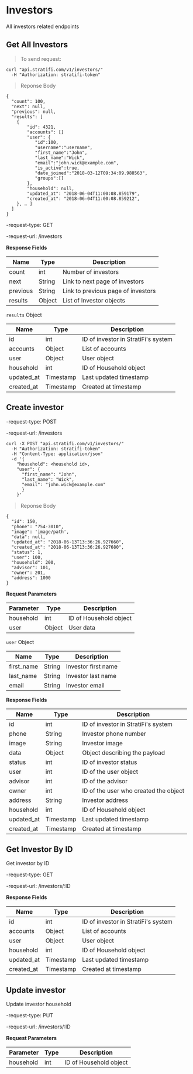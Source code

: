 # Investors

All investors related endpoints

## Get All Investors

> To send request:

```shell
curl "api.stratifi.com/v1/investors/"
  -H "Authorization: stratifi-token"
```

> Reponse Body

```shell
{
  "count": 100,
  "next": null,
  "previous": null,
  "results": [
    {
        "id": 4321,
        "accounts": []
        "user": {
           "id":100,
           "username":"username",
           "first_name":"John",
           "last_name":"Wick",
           "email":"john.wick@example.com",
           "is_active":true,
           "date_joined":"2018-03-12T09:34:09.988563",
           "groups":[]
        },
        "household": null,
        "updated_at": "2018-06-04T11:00:08.859179",
        "created_at": "2018-06-04T11:00:08.859212",
    }, … ]
  ]
}
```

-request-type: GET

-request-url: /investors

**Response Fields**

Name | Type | Description
-----|------|------------
count | int | Number of investors
next | String | Link to next page of investors
previous | String | Link to previous page of investors
results | Object | List of Investor objects

`results` Object

Name | Type | Description
-----|------|------------
id | int | ID of investor in StratiFi's system
accounts | Object | List of accounts
user | Object | User object
household |int | ID of Household object
updated_at | Timestamp | Last updated timestamp
created_at | Timestamp | Created at timestamp

## Create investor

-request-type: POST

-request-url: /investors

```shell
curl -X POST "api.stratifi.com/v1/investors/"
  -H "Authorization: stratifi-token"
  -H "Content-Type: application/json"
  -d '{
    "household": <household id>,
    "user": {
      "first_name": "John",
      "last_name": "Wick",
      "email": "john.wick@example.com"
      }
    }'
```

> Reponse Body

```shell
{
  "id": 150,
  "phone": "754-3010",
  "image": 'image/path',
  "data": null,
  "updated_at": "2018-06-13T13:36:26.927660",
  "created_at": "2018-06-13T13:36:26.927680",
  "status": 1,
  "user": 100,
  "household": 200,
  "advisor": 101,
  "owner": 201,
  "address": 1000
}

```

**Request Parameters**

Parameter | Type | Description
----------|------|------------
household | int | ID of Household object
user | Object | User data


`user` Object

Name | Type | Description
-----|------|------------
first_name | String | Investor first name
last_name | String | Investor last name
email | String | Investor email

**Response Fields**

Name | Type | Description
-----|------|------------
id | int | ID of investor in StratiFi's system
phone | String | Investor phone number
image | String | Investor image
data | Object | Object describing the payload
status | int | ID of investor status
user | int |  ID of the user object
advisor | int |  ID of the advisor
owner | int | ID of the user who created the object
address | String | Investor address
household |int | ID of Household object
updated_at | Timestamp | Last updated timestamp
created_at | Timestamp | Created at timestamp

## Get Investor By ID

Get investor by ID

-request-type: GET

-request-url: /investors/:ID


**Response Fields**

Name | Type | Description
-----|------|------------
id | int | ID of investor in StratiFi's system
accounts | Object | List of accounts
user | Object | User object
household |int | ID of Household object
updated_at | Timestamp | Last updated timestamp
created_at | Timestamp | Created at timestamp


## Update investor

Update investor household

-request-type: PUT

-request-url: /investors/:ID


**Request Parameters**

Parameter | Type | Description
----------|------|------------
household | int | ID of Household object
